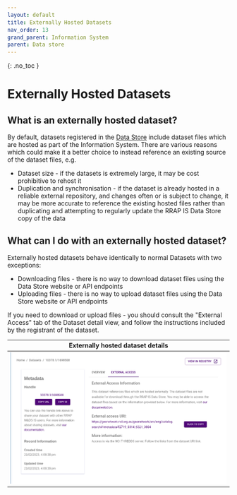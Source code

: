 ```yaml
---
layout: default
title: Externally Hosted Datasets
nav_order: 13
grand_parent: Information System
parent: Data store
---
```


{: .no_toc }

# Externally Hosted Datasets

## What is an externally hosted dataset?

By default, datasets registered in the [Data Store](./index) include dataset files which are hosted as part of the Information System. There are various reasons which could make it a better choice to instead reference an existing source of the dataset files, e.g.

-   Dataset size - if the datasets is extremely large, it may be cost prohibitive to rehost it
-   Duplication and synchronisation - if the dataset is already hosted in a reliable external repository, and changes often or is subject to change, it may be more accurate to reference the existing hosted files rather than duplicating and attempting to regularly update the RRAP IS Data Store copy of the data

## What can I do with an externally hosted dataset?

Externally hosted datasets behave identically to normal Datasets with two exceptions:

-   Downloading files - there is no way to download dataset files using the Data Store website or API endpoints
-   Uploading files - there is no way to upload dataset files using the Data Store website or API endpoints

If you need to download or upload files - you should consult the "External Access" tab of the Dataset detail view, and follow the instructions included by the registrant of the dataset.

|                             Externally hosted dataset details                              |
| :----------------------------------------------------------------------------------------: |
| <img src="../../assets/images/data_store/externallyHosted.png" alt="drawing" width="800"/> |
